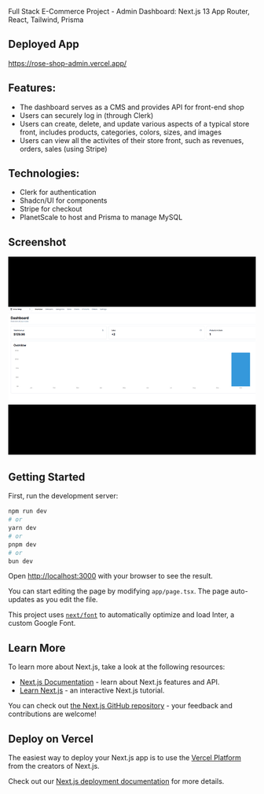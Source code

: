 Full Stack E-Commerce Project - Admin Dashboard: Next.js 13 App Router, React, Tailwind, Prisma

## Deployed App

https://rose-shop-admin.vercel.app/

## Features:

- The dashboard serves as a CMS and provides API for front-end shop
- Users can securely log in (through Clerk)
- Users can create, delete, and update various aspects of a typical store front, includes products, categories, colors, sizes, and images
- Users can view all the activites of their store front, such as revenues, orders, sales (using Stripe)

## Technologies: 

- Clerk for authentication
- Shadcn/UI for components
- Stripe for checkout
- PlanetScale to host and Prisma to manage MySQL

## Screenshot

![main](./screenshots/project-ecommerce-dashboard.jpg)

## Getting Started

First, run the development server:

```bash
npm run dev
# or
yarn dev
# or
pnpm dev
# or
bun dev
```

Open [http://localhost:3000](http://localhost:3000) with your browser to see the result.

You can start editing the page by modifying `app/page.tsx`. The page auto-updates as you edit the file.

This project uses [`next/font`](https://nextjs.org/docs/basic-features/font-optimization) to automatically optimize and load Inter, a custom Google Font.

## Learn More

To learn more about Next.js, take a look at the following resources:

- [Next.js Documentation](https://nextjs.org/docs) - learn about Next.js features and API.
- [Learn Next.js](https://nextjs.org/learn) - an interactive Next.js tutorial.

You can check out [the Next.js GitHub repository](https://github.com/vercel/next.js/) - your feedback and contributions are welcome!

## Deploy on Vercel

The easiest way to deploy your Next.js app is to use the [Vercel Platform](https://vercel.com/new?utm_medium=default-template&filter=next.js&utm_source=create-next-app&utm_campaign=create-next-app-readme) from the creators of Next.js.

Check out our [Next.js deployment documentation](https://nextjs.org/docs/deployment) for more details.
